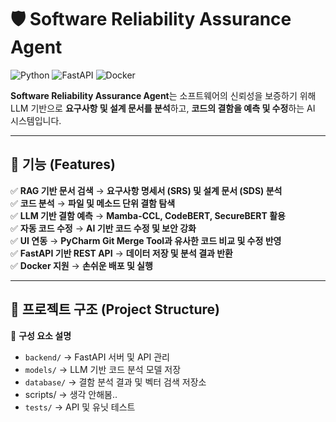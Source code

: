 # 🛡️ Software Reliability Assurance Agent

![Python](https://img.shields.io/badge/Python-3.10-blue?style=for-the-badge&logo=python)
![FastAPI](https://img.shields.io/badge/FastAPI-0.95-green?style=for-the-badge&logo=fastapi)
![Docker](https://img.shields.io/badge/Docker-Compose-blue?style=for-the-badge&logo=docker)

**Software Reliability Assurance Agent**는 소프트웨어의 신뢰성을 보증하기 위해 LLM 기반으로 **요구사항 및 설계 문서를 분석**하고, **코드의 결함을 예측 및 수정**하는 AI 시스템입니다.

---

## 📌 **기능 (Features)**
✅ **RAG 기반 문서 검색** → **요구사항 명세서 (SRS) 및 설계 문서 (SDS) 분석**  
✅ **코드 분석** → **파일 및 메소드 단위 결함 탐색**  
✅ **LLM 기반 결함 예측** → **Mamba-CCL, CodeBERT, SecureBERT 활용**  
✅ **자동 코드 수정** → **AI 기반 코드 수정 및 보안 강화**  
✅ **UI 연동** → **PyCharm Git Merge Tool과 유사한 코드 비교 및 수정 반영**  
✅ **FastAPI 기반 REST API** → **데이터 저장 및 분석 결과 반환**  
✅ **Docker 지원** → **손쉬운 배포 및 실행**


---

## 📂 **프로젝트 구조 (Project Structure)**

📌 **구성 요소 설명**  
- `backend/` → FastAPI 서버 및 API 관리  
- `models/` → LLM 기반 코드 분석 모델 저장  
- `database/` → 결함 분석 결과 및 벡터 검색 저장소
- scripts/ -> 생각 안해봄..  
- `tests/` → API 및 유닛 테스트  
